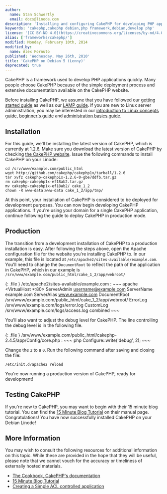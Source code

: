 ```yaml
---
author:
  name: Stan Schwertly
  email: docs@linode.com
description: 'Installing and configuring CakePHP for developing PHP applications on your Debian 5 (Lenny) Linode.'
keywords: 'cakephp,cakephp debian,php framework,debian,develop php'
license: '[CC BY-ND 4.0](https://creativecommons.org/licenses/by-nd/4.0)'
alias: ['frameworks/cakephp/']
modified: Monday, February 10th, 2014
modified_by:
  name: Alex Fornuto
published: 'Wednesday, May 26th, 2010'
title: 'CakePHP on Debian 5 (Lenny)'
deprecated: true
---
```


CakePHP is a framework used to develop PHP applications quickly. Many people choose CakePHP because of the simple deployment process and extensive documentation available on the CakePHP website.

Before installing CakePHP, we assume that you have followed our [getting started guide](/docs/getting-started/) as well as our [LAMP guide](/docs/lamp-guides/debian-5-lenny/). If you are new to Linux server administration, you may be interested in our [introduction to Linux concepts guide](/docs/tools-reference/introduction-to-linux-concepts/), [beginner's guide](/docs/beginners-guide/) and [administration basics guide](/docs/using-linux/administration-basics).

Installation
------------

For this guide, we'll be installing the latest version of CakePHP, which is currently at 1.2.6. Make sure you download the latest version of CakePHP by checking [the CakePHP website](http://cakephp.org/). Issue the following commands to install CakePHP on your Linode:

    cd /srv/www/example.com/public_html
    wget http://github.com/cakephp/cakephp1x/tarball/1.2.6
    tar xvfz cakephp-cakephp1x-1.2.6-0-gbe7ddfb.tar.gz 
    rm cakephp-cakephp1x-ef18ab2.tar.gz 
    mv cakephp-cakephp1x-ef18ab2/ cake_1_2
    chown -R www-data:www-data cake_1_2/app/tmp/

At this point, your installation of CakePHP is considered to be deployed for development purposes. You can now begin developing CakePHP applications. If you're using your domain for a single CakePHP application, continue following the guide to deploy CakePHP in production mode.

Production
----------

The transition from a development installation of CakePHP to a production installation is easy. After following the steps above, open the Apache configuration file for the website you're installing CakePHP to. In our example, this file is located at `/etc/apache2/sites-available/example.com`. You'll need to change the `DocumentRoot` to reflect the path of the application in CakePHP, which in our example is `/srv/www/example.com/public_html/cake_1_2/app/webroot/`

{: .file }
/etc/apache2/sites-available/example.com
:   ~~~ apache
    <VirtualHost *:80>
         ServerAdmin username@example.com
         ServerName example.com
         ServerAlias www.example.com
         DocumentRoot /srv/www/example.com/public_html/cake_1_2/app/webroot/
         ErrorLog /srv/www/example.com/logs/error.log
         CustomLog /srv/www/example.com/logs/access.log combined
    </VirtualHost>
    ~~~

You'll also want to adjust the debug level for CakePHP. The line controlling the debug level is in the following file.

{: .file }
/srv/www/example.com/public\_html/cakephp-2.4.5/app/Config/core.php
:   ~~~ php
    Configure::write('debug', 2);
    ~~~

Change the `2` to a `0`. Run the following command after saving and closing the file:

    /etc/init.d/apache2 reload

You're now running a production version of CakePHP, ready for development!

Testing CakePHP
---------------

If you're new to CakePHP, you may want to begin with their 15 minute blog tutorial. You can find the [15 Minute Blog Tutorial](http://book.cakephp.org/view/219/Blog) on their manual page. Congratulations! You have now successfully installed CakePHP on your Debian Linode!

More Information
----------------

You may wish to consult the following resources for additional information on this topic. While these are provided in the hope that they will be useful, please note that we cannot vouch for the accuracy or timeliness of externally hosted materials.

- [The Cookbook, CakePHP's documentation](http://book.cakephp.org)
- [15 Minute Blog Tutorial](http://book.cakephp.org/view/219/Blog)
- [Creating a Simple ACL controlled application](http://book.cakephp.org/view/641/Simple-Acl-controlled-Application)



